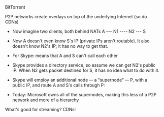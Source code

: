 BitTorrent


P2P networks create overlays on top of the underlying Internet (so  do CDNs)

- Now imagine two clients, both behind NATs
 A --- N1 ---- N2 --- S

 - Now A doesn't even know S's IP (private IPs aren't routable).
 It also doesn't know N2's IP; it has no way to get that.
 - For Skype: means that A and S can't call each other
 - Skype provides a directory service, so assume we can get N2's
 public IP. When N2 gets packet destined for S, it has no idea
 what to do with it.

- Skype will employ an additional node -- a "supernode" -- P, with a
 public IP, and route A and S's calls through P:

 - Today: Microsoft owns all of the supernodes, making this less of a
 P2P network and more of a hierarchy

What's good for streaming? CDNs!
